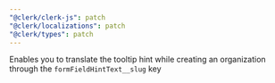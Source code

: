 ```yaml
---
"@clerk/clerk-js": patch
"@clerk/localizations": patch
"@clerk/types": patch
---
```


Enables you to translate the tooltip hint while creating an organization through the `formFieldHintText__slug` key
